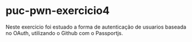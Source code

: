 # puc-pwn-exercicio4

Neste exercicio foi estuado a forma de autenticação de usuarios baseada no OAuth, utilizando o
Github com o Passportjs.

